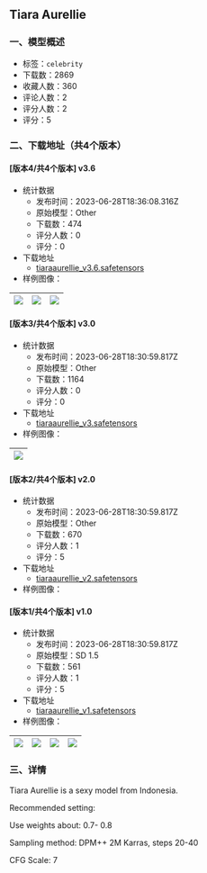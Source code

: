 ## Tiara Aurellie
### 一、模型概述

- 标签：`celebrity`
- 下载数：2869
- 收藏人数：360
- 评论人数：2
- 评分人数：2
- 评分：5

### 二、下载地址（共4个版本）

#### [版本4/共4个版本] v3.6

- 统计数据
  - 发布时间：2023-06-28T18:36:08.316Z
  - 原始模型：Other
  - 下载数：474
  - 评分人数：0
  - 评分：0
- 下载地址
  - [tiaraaurellie_v3.6.safetensors](https://civitai.com/api/download/models/106053)
- 样例图像：

| <img src="https://image.civitai.com/xG1nkqKTMzGDvpLrqFT7WA/1be7299b-de68-4e91-9ae3-a9dfaa9e06b4/width=450/1330603.jpeg" /> | <img src="https://image.civitai.com/xG1nkqKTMzGDvpLrqFT7WA/65d25106-6a26-49b0-8a3d-a6ded5dec260/width=450/1324871.jpeg" /> | <img src="https://image.civitai.com/xG1nkqKTMzGDvpLrqFT7WA/277a54d2-1f8e-43b4-8c67-bb6fd18e4695/width=450/1324870.jpeg" /> |
| ---- | ---- | ---- |

#### [版本3/共4个版本] v3.0

- 统计数据
  - 发布时间：2023-06-28T18:30:59.817Z
  - 原始模型：Other
  - 下载数：1164
  - 评分人数：0
  - 评分：0
- 下载地址
  - [tiaraaurellie_v3.safetensors](https://civitai.com/api/download/models/93087)
- 样例图像：

| <img src="https://image.civitai.com/xG1nkqKTMzGDvpLrqFT7WA/58ec1306-b67c-4de1-9f5c-4db891ecddbb/width=450/1096991.jpeg" /> |
| ---- |

#### [版本2/共4个版本] v2.0

- 统计数据
  - 发布时间：2023-06-28T18:30:59.817Z
  - 原始模型：Other
  - 下载数：670
  - 评分人数：1
  - 评分：5
- 下载地址
  - [tiaraaurellie_v2.safetensors](https://civitai.com/api/download/models/91132)
- 样例图像：
#### [版本1/共4个版本] v1.0

- 统计数据
  - 发布时间：2023-06-28T18:30:59.817Z
  - 原始模型：SD 1.5
  - 下载数：561
  - 评分人数：1
  - 评分：5
- 下载地址
  - [tiaraaurellie_v1.safetensors](https://civitai.com/api/download/models/89838)
- 样例图像：

| <img src="https://image.civitai.com/xG1nkqKTMzGDvpLrqFT7WA/a97286c1-d025-43bf-af77-64737edc4758/width=450/1041572.jpeg" /> | <img src="https://image.civitai.com/xG1nkqKTMzGDvpLrqFT7WA/4de9dc50-035e-43c7-85fe-3d4caea6573d/width=450/1041565.jpeg" /> | <img src="https://image.civitai.com/xG1nkqKTMzGDvpLrqFT7WA/561e65dd-f399-47ba-8a1a-1b846099644b/width=450/1040636.jpeg" /> | <img src="https://image.civitai.com/xG1nkqKTMzGDvpLrqFT7WA/db5e1d41-0fdd-4c27-8d7a-80bf4f4e40ef/width=450/1040649.jpeg" /> |
| ---- | ---- | ---- | ---- |


### 三、详情
<p>Tiara Aurellie is a sexy model from Indonesia.</p><p>Recommended setting:</p><p>Use weights about: 0.7- 0.8</p><p>Sampling method: DPM++ 2M Karras, steps 20-40</p><p>CFG Scale: 7</p>